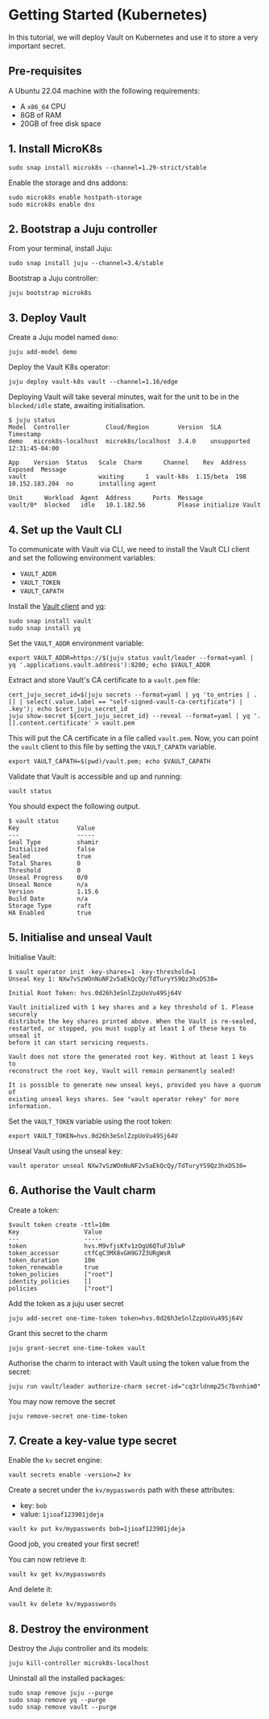 # Getting Started (Kubernetes)

In this tutorial, we will deploy Vault on Kubernetes and use it to store a very important secret.

## Pre-requisites
A Ubuntu 22.04 machine with the following requirements:

* A `x86_64` CPU
* 8GB of RAM
* 20GB of free disk space

## 1. Install MicroK8s

```shell
sudo snap install microk8s --channel=1.29-strict/stable
```

Enable the storage and dns addons:

```
sudo microk8s enable hostpath-storage
sudo microk8s enable dns
```

## 2. Bootstrap a Juju controller

From your terminal, install Juju:

```
sudo snap install juju --channel=3.4/stable
```

Bootstrap a Juju controller:

```
juju bootstrap microk8s
```

## 3. Deploy Vault

Create a Juju model named `demo`:

```shell
juju add-model demo
```

Deploy the Vault K8s operator:

```shell
juju deploy vault-k8s vault --channel=1.16/edge
```

Deploying Vault will take several minutes, wait for the unit to be in the `blocked/idle` state, awaiting initialisation.

```shell
$ juju status
Model  Controller          Cloud/Region        Version  SLA          Timestamp
demo   microk8s-localhost  microk8s/localhost  3.4.0    unsupported  12:31:45-04:00

App    Version  Status   Scale  Charm      Channel    Rev  Address         Exposed  Message
vault                    waiting      1  vault-k8s  1.15/beta  198  10.152.183.204  no       installing agent

Unit      Workload  Agent  Address      Ports  Message
vault/0*  blocked   idle   10.1.182.56         Please initialize Vault
```

## 4. Set up the Vault CLI

To communicate with Vault via CLI, we need to install the Vault CLI client and set the following environment variables:
* `VAULT_ADDR`
* `VAULT_TOKEN`
* `VAULT_CAPATH`

Install the [Vault client](https://snapcraft.io/vault) and [yq](https://snapcraft.io/yq):

```shell
sudo snap install vault
sudo snap install yq
```

Set the `VAULT_ADDR` environment variable:
 
```shell
export VAULT_ADDR=https://$(juju status vault/leader --format=yaml | yq '.applications.vault.address'):8200; echo $VAULT_ADDR
```

Extract and store Vault's CA certificate to a `vault.pem` file:

```shell
cert_juju_secret_id=$(juju secrets --format=yaml | yq 'to_entries | .[] | select(.value.label == "self-signed-vault-ca-certificate") | .key'); echo $cert_juju_secret_id
juju show-secret ${cert_juju_secret_id} --reveal --format=yaml | yq '.[].content.certificate' > vault.pem
```

This will put the CA certificate in a file called `vault.pem`. Now, you can point the `vault` client to this file by setting the `VAULT_CAPATH` variable.

```shell
export VAULT_CAPATH=$(pwd)/vault.pem; echo $VAULT_CAPATH
```

Validate that Vault is accessible and up and running:

```shell
vault status
```

You should expect the following output.

```shell
$ vault status
Key                Value
---                -----
Seal Type          shamir
Initialized        false
Sealed             true
Total Shares       0
Threshold          0
Unseal Progress    0/0
Unseal Nonce       n/a
Version            1.15.6
Build Date         n/a
Storage Type       raft
HA Enabled         true
```

## 5. Initialise and unseal Vault

Initialise Vault: 

```shell
$ vault operator init -key-shares=1 -key-threshold=1
Unseal Key 1: NXw7vSzWOnNuNF2v5aEkQcQy/TdTuryYS9Qz3hxDS38=

Initial Root Token: hvs.0d26h3eSnlZzpUoVu49Sj64V

Vault initialized with 1 key shares and a key threshold of 1. Please securely
distribute the key shares printed above. When the Vault is re-sealed,
restarted, or stopped, you must supply at least 1 of these keys to unseal it
before it can start servicing requests.

Vault does not store the generated root key. Without at least 1 keys to
reconstruct the root key, Vault will remain permanently sealed!

It is possible to generate new unseal keys, provided you have a quorum of
existing unseal keys shares. See "vault operator rekey" for more information.
```

Set the `VAULT_TOKEN` variable using the root token:
```
export VAULT_TOKEN=hvs.0d26h3eSnlZzpUoVu49Sj64V
```

Unseal Vault using the unseal key:

```shell
vault operator unseal NXw7vSzWOnNuNF2v5aEkQcQy/TdTuryYS9Qz3hxDS38=
```

## 6. Authorise the Vault charm

Create a token:

```
$vault token create -ttl=10m
Key                  Value
---                  -----
token                hvs.M9vfjsKfv1zOgU6QTuFJblwP
token_accessor       ctfCqC3MX8vGH9G7Z3URgWsR
token_duration       10m
token_renewable      true
token_policies       ["root"]
identity_policies    []
policies             ["root"]
```
Add the token as a juju user secret

```shell
juju add-secret one-time-token token=hvs.0d26h3eSnlZzpUoVu49Sj64V
```

Grant this secret to the charm

```shell
juju grant-secret one-time-token vault
```

Authorise the charm to interact with Vault using the token value from the secret: 

```shell
juju run vault/leader authorize-charm secret-id="cq3rldnmp25c7bvnhim0"
```

You may now remove the secret

```shell
juju remove-secret one-time-token
```

## 7. Create a key-value type secret

Enable the `kv` secret engine:

```
vault secrets enable -version=2 kv
```

Create a secret under the `kv/mypasswords` path with these attributes:

* key: `bob`
* value: `1jioaf123901jdeja`

```shell
vault kv put kv/mypasswords bob=1jioaf123901jdeja
```

Good job, you created your first secret!

You can now retrieve it:

```shell
vault kv get kv/mypasswords
```

And delete it:

```shell
vault kv delete kv/mypasswords
```

## 8. Destroy the environment

Destroy the Juju controller and its models:

```shell
juju kill-controller microk8s-localhost
```

Uninstall all the installed packages:

```shell
sudo snap remove juju --purge
sudo snap remove yq --purge
sudo snap remove vault --purge
```
